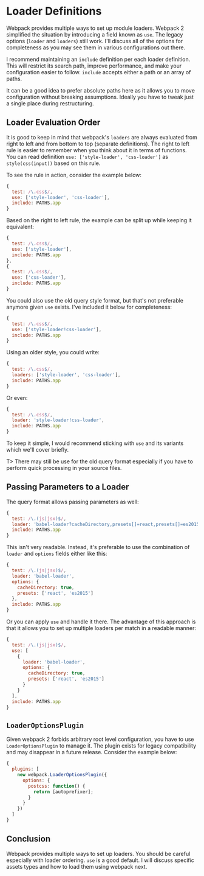 # Loader Definitions

Webpack provides multiple ways to set up module loaders. Webpack 2 simplified the situation by introducing a field known as `use`. The legacy options (`loader` and `loaders`) still work. I'll discuss all of the options for completeness as you may see them in various configurations out there.

I recommend maintaining an `include` definition per each loader definition. This will restrict its search path, improve performance, and make your configuration easier to follow. `include` accepts either a path or an array of paths.

It can be a good idea to prefer absolute paths here as it allows you to move configuration without breaking assumptions. Ideally you have to tweak just a single place during restructuring.

## Loader Evaluation Order

It is good to keep in mind that webpack's `loaders` are always evaluated from right to left and from bottom to top (separate definitions). The right to left rule is easier to remember when you think about it in terms of functions. You can read definition `use: ['style-loader', 'css-loader']` as `style(css(input))` based on this rule.

To see the rule in action, consider the example below:

```javascript
{
  test: /\.css$/,
  use: ['style-loader', 'css-loader'],
  include: PATHS.app
}
```

Based on the right to left rule, the example can be split up while keeping it equivalent:

```javascript
{
  test: /\.css$/,
  use: ['style-loader'],
  include: PATHS.app
},
{
  test: /\.css$/,
  use: ['css-loader'],
  include: PATHS.app
}
```

You could also use the old query style format, but that's not preferable anymore given `use` exists. I've included it below for completeness:

```javascript
{
  test: /\.css$/,
  use: ['style-loader!css-loader'],
  include: PATHS.app
}
```

Using an older style, you could write:

```javascript
{
  test: /\.css$/,
  loaders: ['style-loader', 'css-loader'],
  include: PATHS.app
}
```

Or even:

```javascript
{
  test: /\.css$/,
  loader: 'style-loader!css-loader',
  include: PATHS.app
}
```

To keep it simple, I would recommend sticking with `use` and its variants which we'll cover briefly.

T> There may still be use for the old query format especially if you have to perform quick processing in your source files.

## Passing Parameters to a Loader

The query format allows passing parameters as well:

```javascript
{
  test: /\.(js|jsx)$/,
  loader: 'babel-loader?cacheDirectory,presets[]=react,presets[]=es2015',
  include: PATHS.app
}
```

This isn't very readable. Instead, it's preferable to use the combination of `loader` and `options` fields either like this:

```javascript
{
  test: /\.(js|jsx)$/,
  loader: 'babel-loader',
  options: {
    cacheDirectory: true,
    presets: ['react', 'es2015']
  },
  include: PATHS.app
}
```

Or you can apply `use` and handle it there. The advantage of this approach is that it allows you to set up multiple loaders per match in a readable manner:

```javascript
{
  test: /\.(js|jsx)$/,
  use: [
    {
      loader: 'babel-loader',
      options: {
        cacheDirectory: true,
        presets: ['react', 'es2015']
      }
    }
  ],
  include: PATHS.app
}
```

## `LoaderOptionsPlugin`

Given webpack 2 forbids arbitrary root level configuration, you have to use `LoaderOptionsPlugin` to manage it. The plugin exists for legacy compatibility and may disappear in a future release. Consider the example below:

```javascript
{
  plugins: [
    new webpack.LoaderOptionsPlugin({
      options: {
        postcss: function() {
          return [autoprefixer];
        }
      }
    })
  ]
}
```

## Conclusion

Webpack provides multiple ways to set up loaders. You should be careful especially with loader ordering. `use` is a good default. I will discuss specific assets types and how to load them using webpack next.
